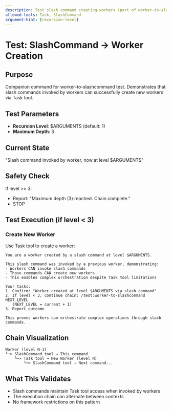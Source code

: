 ```yaml
---
description: Test slash command creating workers (part of worker-to-slashcommand chain)
allowed-tools: Task, SlashCommand
argument-hint: [recursion-level]
---
```


# Test: SlashCommand → Worker Creation

## Purpose
Companion command for worker-to-slashcommand test. Demonstrates that slash commands invoked by workers can successfully create new workers via Task tool.

## Test Parameters
- **Recursion Level**: $ARGUMENTS (default: 1)
- **Maximum Depth**: 3

## Current State
"Slash command invoked by worker, now at level $ARGUMENTS"

## Safety Check
If level >= 3:
- Report: "Maximum depth (3) reached. Chain complete."
- STOP

## Test Execution (if level < 3)

### Create New Worker
Use Task tool to create a worker:

```
You are a worker created by a slash command at level $ARGUMENTS.

This slash command was invoked by a previous worker, demonstrating:
- Workers CAN invoke slash commands
- Those commands CAN create new workers
- This enables complex orchestration despite Task tool limitations

Your tasks:
1. Confirm: "Worker created at level $ARGUMENTS via slash command"
2. If level < 3, continue chain: /test:worker-to-slashcommand NEXT_LEVEL
   (NEXT_LEVEL = current + 1)
3. Report outcome

This proves workers can orchestrate complex operations through slash commands.
```

## Chain Visualization
```
Worker (level N-1)
└─> SlashCommand tool → This command
    └─> Task tool → New Worker (level N)
        └─> SlashCommand tool → Next command...
```

## What This Validates
- Slash commands maintain Task tool access when invoked by workers
- The execution chain can alternate between contexts
- No framework restrictions on this pattern